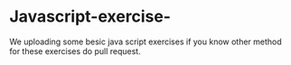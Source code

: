 # Javascript-exercise-

We uploading some besic java script exercises
if you know other method for these exercises do pull request.
